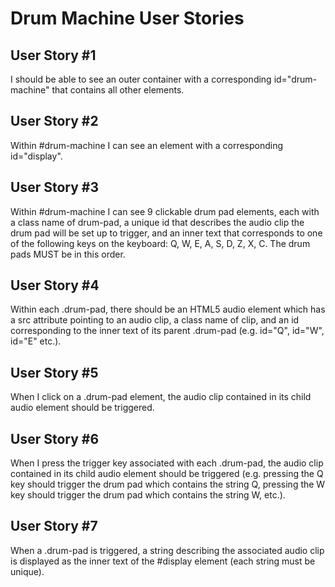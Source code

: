 # Drum Machine User Stories

## User Story #1
I should be able to see an outer container with a corresponding id="drum-machine" that contains all other elements.

## User Story #2
Within #drum-machine I can see an element with a corresponding id="display".

## User Story #3
Within #drum-machine I can see 9 clickable drum pad elements, each with a class name of drum-pad, a unique id that describes the audio clip the drum pad will be set up to trigger, and an inner text that corresponds to one of the following keys on the keyboard: Q, W, E, A, S, D, Z, X, C. The drum pads MUST be in this order.

## User Story #4
Within each .drum-pad, there should be an HTML5 audio element which has a src attribute pointing to an audio clip, a class name of clip, and an id corresponding to the inner text of its parent .drum-pad (e.g. id="Q", id="W", id="E" etc.).

## User Story #5
When I click on a .drum-pad element, the audio clip contained in its child audio element should be triggered.

## User Story #6
When I press the trigger key associated with each .drum-pad, the audio clip contained in its child audio element should be triggered (e.g. pressing the Q key should trigger the drum pad which contains the string Q, pressing the W key should trigger the drum pad which contains the string W, etc.).

## User Story #7
When a .drum-pad is triggered, a string describing the associated audio clip is displayed as the inner text of the #display element (each string must be unique).

